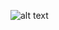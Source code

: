 ![alt text](https://github.com/[username]/[reponame]/blob/[branch]/[image.jpg](https://i.pinimg.com/564x/f8/02/00/f80200c948f59a368701e19aaa0a0910.jpg)?raw=true)

